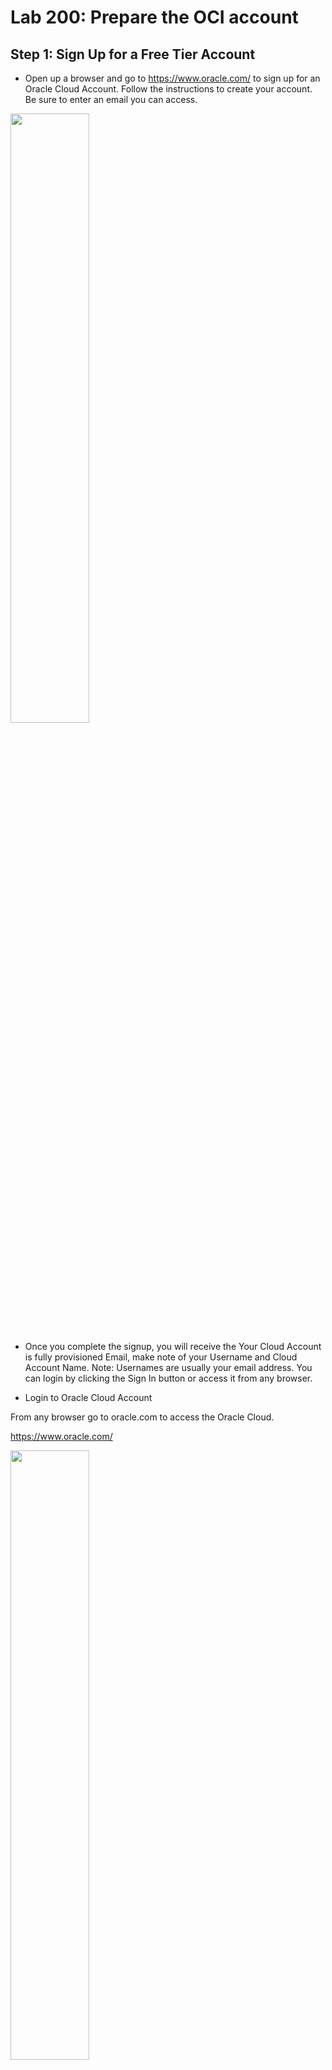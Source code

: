 # Lab 200: Prepare the OCI account

## **Step 1:** Sign Up for a Free Tier Account

- Open up a browser and go to https://www.oracle.com/ to sign up for an Oracle Cloud Account. Follow the instructions to create your account. Be sure to enter an email you can access.

<img src="./images/101.png" width="50%">

- Once you complete the signup, you will receive the Your Cloud Account is fully provisioned Email, make note of your Username and Cloud Account Name. Note: Usernames are usually your email address. You can login by clicking the Sign In button or access it from any browser.

- Login to Oracle Cloud Account

From any browser go to oracle.com to access the Oracle Cloud.

https://www.oracle.com/

<img src="./images/102.png" width="50%">


- Click the icon in the upper right corner. Click on Sign in to Cloud at the bottom of the drop down. NOTE: Do NOT click the Sign-In button, this will take you to Single Sign-On, not the Oracle Cloud

<img src="./images/103.png" width="50%">

- Enter your Cloud Account Name in the input field and click the My Services button. If you have a Free Tier account provisioned, this can be found in your welcome email. Otherwise, this will be supplied by your workshop instructor.

<img src="./images/104.png" width="50%">

- Enter your Username and Password in the input fields and click Sign In.

<img src="./images/105.png" width="50%">

NOTE: You will likely be prompted to change the temporary password listed in the welcome email. In that case, enter the new password in the password field.

These prerequisites only need to be done once to deploy WebLogic stacks. 
Login to your OCI account

## Step 2. Create a **Vault**

- Go to **Security -> Vault**

   <img src="./images/prereq-vault1.png" width="50%">

- Make sure you are in the compartment where you want to deploy WebLogic

- Click **Create Vault**

   <img src="./images/prereq-vault2.png"  width="100%">

- Name the vault `WebLogic Vault` or a name of your choosing. Make sure the `private` option is **not checked** and click **Create Vault**

   <img src="./images/prereq-vault3.png" width="80%">

## Step 3. Create a **Key** in the vault

- Once the vault is provisioned, click the vault

   <img src="./images/prereq-vault4.png" width="100%">

- then click **Create Key**

   <img src="./images/prereq-key1.png" width="100%">

- name the key `WebLogicKey` or a name of your choosing and click **Create Key**

   <img src="./images/prereq-key2.png" width="80%">

## Step 4. Create a **Secret** for the WebLogic admin password

- Once the key is provisioned, click **Secrets**

   <img src="./images/prereq-secret1.png" width="60%">

- then **Create Secret**

  <img src="./images/prereq-secret2.png" width="80%">

- Name the **Secret** as `WebLogicAdminPassword`, select the `WebLogicKey` created at the previous step as the **Encryption Key**, keep the default `plaintext` option and type `welcome1` or any WebLogic compliant password (at least 8 chars and 1 uppercase or number) in the **Secret Content** text field, and click **Create Secret**

  <img src="./images/prereq-secret3.png" width="100%">

- Click the `WebLogicAdminPassword` **Secret** you just created and make a note of its **OCID**

   <img src="./images/prereq-secret4.png" width="100%">

That is all that's needed to get started.

**Note:**
If we were migrating a JRF domain (which is not the case here), the Virtual Cloud Network as well as subnets and Security Lists and an Operational Database would need to be provisioned before attempting to provision the WebLogic domain with the Marketplace.


